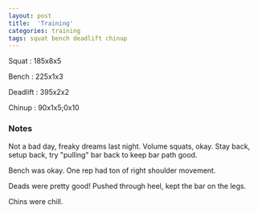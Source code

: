```yaml
---
layout: post
title:  'Training'
categories: training
tags: squat bench deadlift chinup
---
```


Squat       :   185x8x5

Bench       :   225x1x3

Deadlift    :   395x2x2

Chinup      :   90x1x5;0x10

### Notes

Not a bad day, freaky dreams last night. Volume squats, okay. Stay back, setup back, try
"pulling" bar back to keep bar path good.

Bench was okay. One rep had ton of right shoulder movement.

Deads were pretty good! Pushed through heel, kept the bar on the legs.

Chins were chill.
